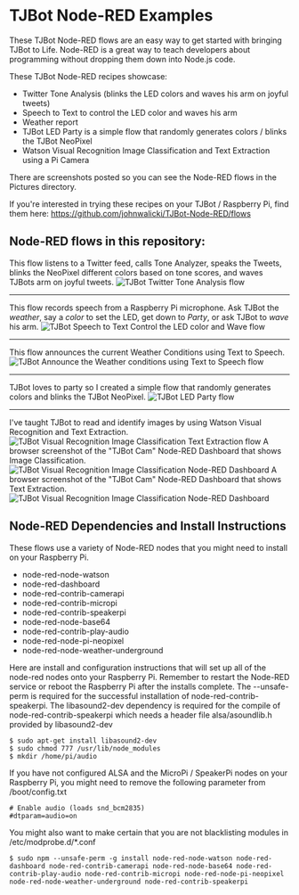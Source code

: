 # TJBot Node-RED Examples
These TJBot Node-RED flows are an easy way to get started with bringing TJBot to Life.
Node-RED is a great way to teach developers about programming without dropping them down into Node.js code.

These TJBot Node-RED recipes showcase:
* Twitter Tone Analysis (blinks the LED colors and waves his arm on joyful tweets)
* Speech to Text to control the LED color and waves his arm
* Weather report
* TJBot LED Party is a simple flow that randomly generates colors / blinks the TJBot NeoPixel
* Watson Visual Recognition Image Classification and Text Extraction using a Pi Camera

There are screenshots posted so you can see the Node-RED flows in the Pictures directory.

If you're interested in trying these recipes on your TJBot / Raspberry Pi, find them here:
https://github.com/johnwalicki/TJBot-Node-RED/flows

## Node-RED flows in this repository:
This flow listens to a Twitter feed, calls Tone Analyzer, speaks the Tweets, blinks the NeoPixel different colors based on tone scores, and waves TJBots arm on joyful tweets.
![TJBot Twitter Tone Analysis flow](/pictures/TJBotTweetToneAnalysisBlinkLEDWave.png?raw=true "TJBot Twitter Analyzer flow")
___
This flow records speech from a Raspberry Pi microphone. Ask TJBot the *weather*, say a *color* to set the LED, get down to *Party*, or ask TJBot to *wave* his arm.
![TJBot Speech to Text Control the LED color and Wave flow](/pictures/TJBotSetColorWaveviaSpeechCommand.png?raw=true "TJBot Speech to Text flow")
___
This flow announces the current Weather Conditions using Text to Speech.
![TJBot Announce the Weather conditions using Text to Speech flow](/pictures/TJBotWeatherForecastTTSAnnouncements.png?raw=true "TJBot Speech to Text flow")
___
TJBot loves to party so I created a simple flow that randomly generates colors and blinks the TJBot NeoPixel.
![TJBot LED Party flow](/pictures/TJBotLEDParty.png?raw=true "TJBot LED Party flow")
___
I've taught TJBot to read and identify images by using Watson Visual Recognition and Text Extraction.
![TJBot Visual Recognition Image Classification Text Extraction flow](/pictures/TJBot-CameraFlow.png?raw=true "TJBot Watson Vision flow")
A browser screenshot of the "TJBot Cam" Node-RED Dashboard that shows Image Classification.
![TJBot Visual Recognition Image Classification Node-RED Dashboard](/pictures/TJBot-CameraResults-racecar.png?raw=true "TJBot Node-RED Dashboard Racecar")
A browser screenshot of the "TJBot Cam" Node-RED Dashboard that shows Text Extraction.
![TJBot Visual Recognition Image Classification Node-RED Dashboard](/pictures/TJBot-CameraResults-Party.png?raw=true "TJBot Node-RED Dashboard Party Text Extraction")

## Node-RED Dependencies and Install Instructions
These flows use a variety of Node-RED nodes that you might need to install on your Raspberry Pi.
* node-red-node-watson
* node-red-dashboard
* node-red-contrib-camerapi
* node-red-contrib-micropi
* node-red-contrib-speakerpi
* node-red-node-base64
* node-red-contrib-play-audio
* node-red-node-pi-neopixel
* node-red-node-weather-underground

Here are install and configuration instructions that will set up all of the node-red nodes onto your Raspberry Pi.  Remember to restart the Node-RED service or reboot the Raspberry Pi after the installs complete.  The --unsafe-perm is required for the successful installation of node-red-contrib-speakerpi. The libasound2-dev dependency is required for the compile of node-red-contrib-speakerpi which needs a header file alsa/asoundlib.h provided by libasound2-dev

```
$ sudo apt-get install libasound2-dev
$ sudo chmod 777 /usr/lib/node_modules
$ mkdir /home/pi/audio
```
If you have not configured ALSA and the MicroPi / SpeakerPi nodes on your Raspberry Pi, you might need to remove the following parameter from /boot/config.txt
```
# Enable audio (loads snd_bcm2835)
#dtparam=audio=on
```
You might also want to make certain that you are not blacklisting modules in /etc/modprobe.d/*.conf
```
$ sudo npm --unsafe-perm -g install node-red-node-watson node-red-dashboard node-red-contrib-camerapi node-red-node-base64 node-red-contrib-play-audio node-red-contrib-micropi node-red-node-pi-neopixel node-red-node-weather-underground node-red-contrib-speakerpi
```
